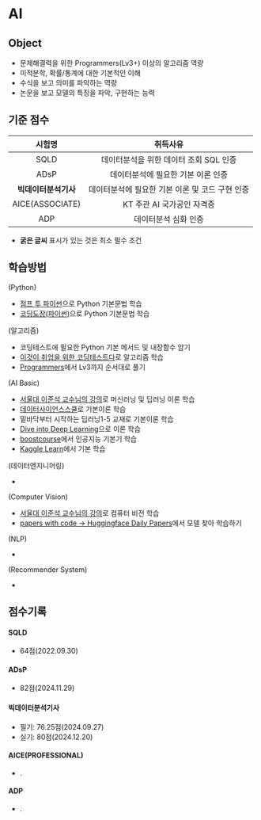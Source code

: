 # AI

## Object
- 문제해결력을 위한 Programmers(Lv3+) 이상의 알고리즘 역량
- 미적분학, 확률/통계에 대한 기본적인 이해
- 수식을 보고 의미를 파악하는 역량
- 논문을 보고 모델의 특징을 파악, 구현하는 능력

## 기준 점수
| 시험명 | 취득사유 |
| :---: | :---: |
| SQLD | 데이터분석을 위한 데이터 조회 SQL 인증 |
| ADsP | 데이터분석에 필요한 기본 이론 인증 |
| **빅데이터분석기사** | 데이터분석에 필요한 기본 이론 및 코드 구현 인증 |
| AICE(ASSOCIATE) | KT 주관 AI 국가공인 자격증 |
| ADP | 데이터분석 심화 인증 |
- **굵은 글씨** 표시가 있는 것은 최소 필수 조건


## 학습방법
(Python)
- [점프 투 파이썬](https://wikidocs.net/book/1)으로 Python 기본문법 학습
- [코딩도장(파이썬)](https://dojang.io/course/view.php?id=7)으로 Python 기본문법 학습

(알고리즘)
- 코딩테스트에 필요한 Python 기본 메서드 및 내장함수 암기
- [이것이 취업을 위한 코딩테스트다](https://www.youtube.com/playlist?list=PLRx0vPvlEmdAghTr5mXQxGpHjWqSz0dgC)로 알고리즘 학습
- [Programmers](https://school.programmers.co.kr/learn/challenges?order=recent)에서 Lv3까지 순서대로 풀기

(AI Basic)
- [서울대 이준석 교수님의 강의](https://www.youtube.com/@LeeJoonseok)로 머신러닝 및 딥러닝 이론 학습
- [데이터사이언스스쿨](https://datascienceschool.net/intro.html)로 기본이론 학습
- 밑바닥부터 시작하는 딥러닝1-5 교재로 기본이론 학습
- [Dive into Deep Learning](https://d2l.ai/)으로 이론 학습
- [boostcourse](https://www.boostcourse.org/opencourse)에서 인공지능 기본기 학습
- [Kaggle Learn](https://www.kaggle.com/)에서 기본 학습

(데이터엔지니어링)
- []()

(Computer Vision)
- [서울대 이준석 교수님의 강의](https://www.youtube.com/@LeeJoonseok)로 컴퓨터 비전 학습
- [papers with code -> Huggingface Daily Papers](https://huggingface.co/papers)에서 모델 찾아 학습하기

(NLP)
- []()

(Recommender System)
- []()

## 점수기록

#### SQLD
- 64점(2022.09.30)

#### ADsP
- 82점(2024.11.29)

#### 빅데이터분석기사
- 필기: 76.25점(2024.09.27)
- 실기: 80점(2024.12.20)

#### AICE(PROFESSIONAL)
- .

#### ADP
- .
